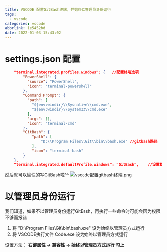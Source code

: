 ```yaml
---
title: VSCODE 配置GitBash终端，并始终以管理员身份运行
tags:
  - vscode
categories: vscode
abbrlink: 1e5452bd
date: 2022-01-03 15:43:02
---
```


# settings.json 配置
```json
    "terminal.integrated.profiles.windows": {   //配置终端选项
        "PowerShell": {
          "source": "PowerShell",
          "icon": "terminal-powershell"
        },
        "Command Prompt": {
          "path": [
            "${env:windir}\\Sysnative\\cmd.exe",
            "${env:windir}\\System32\\cmd.exe"
          ],
          "args": [],
          "icon": "terminal-cmd"
        },
        "GitBash": {
            "path": [
                "D:\\Program Files\\Git\\bin\\bash.exe" //gitbash路径
            ],
            "icon": "terminal-bash"
        }
    },
    "terminal.integrated.defaultProfile.windows": "GitBash",    //设置默认终端
```

然后就可以愉快的写GitBash啦^^
![vscode配置gitbash终端.png](https://s2.loli.net/2022/01/03/dDhSwFMn7QqfgRu.png)

# 以管理员身份运行
我们知道，如果不以管理员身份运行GitBash，再执行一些命令时可能会因为权限不够而报错
1. 将 "D:\\Program Files\\Git\\bin\\bash.exe" 设为始终以管理员方式运行
2. 将 VSCODE执行文件 Code.exe 设为始终以管理员方式运行
   
设置方法： **右键属性 -> 兼容性 -> 始终以管理员方式运行 勾上**